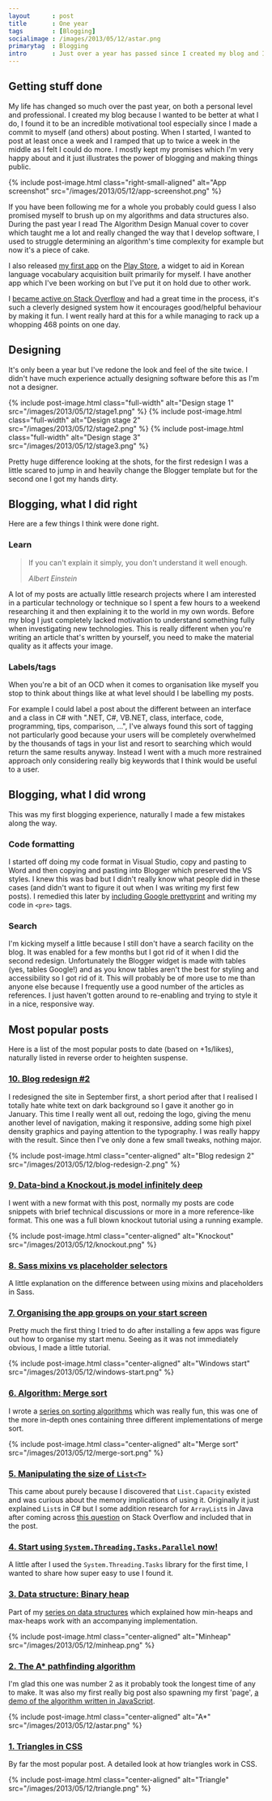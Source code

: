 ```yaml
---
layout      : post
title       : One year
tags        : [Blogging]
socialimage : /images/2013/05/12/astar.png
primarytag  : Blogging
intro       : Just over a year has passed since I created my blog and I just wanted to reflect a little on how I feel everything has gone, the impact it's had on my life and go over the most popular posts to date.
---
```


## Getting stuff done

My life has changed so much over the past year, on both a personal level and professional. I created my blog because I wanted to be better at what I do, I found it to be an incredible motivational tool especially since I made a commit to myself (and others) about posting. When I started, I wanted to post at least once a week and I ramped that up to twice a week in the middle as I felt I could do more. I mostly kept my promises which I'm very happy about and it just illustrates the power of blogging and making things public.

{% include post-image.html class="right-small-aligned" alt="App screenshot" src="/images/2013/05/12/app-screenshot.png" %}

If you have been following me for a whole you probably could guess I also promised myself to brush up on my algorithms and data structures also. During the past year I read The Algorithm Design Manual cover to cover which taught me a lot and really changed the way that I develop software, I used to struggle determining an algorithm's time complexity for example but now it's a piece of cake.

I also released [my first app][1] on the [Play Store][2], a widget to aid in Korean language vocabulary acquisition built primarily for myself. I have another app which I've been working on but I've put it on hold due to other work.

I [became active on Stack Overflow][3] and had a great time in the process, it's such a cleverly designed system how it encourages good/helpful behaviour by making it fun. I went really hard at this for a while managing to rack up a whopping 468 points on one day.



## Designing

It's only been a year but I've redone the look and feel of the site twice. I didn't have much experience actually designing software before this as I'm not a designer.

{% include post-image.html class="full-width" alt="Design stage 1" src="/images/2013/05/12/stage1.png" %}
{% include post-image.html class="full-width" alt="Design stage 2" src="/images/2013/05/12/stage2.png" %}
{% include post-image.html class="full-width" alt="Design stage 3" src="/images/2013/05/12/stage3.png" %}

Pretty huge difference looking at the shots, for the first redesign I was a little scared to jump in and heavily change the Blogger template but for the second one I got my hands dirty.



## Blogging, what I did right

Here are a few things I think were done right.

### Learn

> If you can't explain it simply, you don't understand it well enough.
>
> <footer><cite>Albert Einstein</cite></footer>

A lot of my posts are actually little research projects where I am interested in a particular technology or technique so I spent a few hours to a weekend researching it and then explaining it to the world in my own words. Before my blog I just completely lacked motivation to understand something fully when investigating new technologies. This is really different when you're writing an article that's written by yourself, you need to make the material quality as it affects your image.

### Labels/tags

When you're a bit of an OCD when it comes to organisation like myself you stop to think about things like at what level should I be labelling my posts.

For example I could label a post about the different between an interface and a class in C# with ".NET, C#, VB.NET, class, interface, code, programming, tips, comparison, ...", I've always found this sort of tagging not particularly good because your users will be completely overwhelmed by the thousands of tags in your list and resort to searching which would return the same results anyway. Instead I went with a much more restrained approach only considering really big keywords that I think would be useful to a user.



## Blogging, what I did wrong

This was my first blogging experience, naturally I made a few mistakes along the way.

### Code formatting

I started off doing my code format in Visual Studio, copy and pasting to Word and then copying and pasting into Blogger which preserved the VS styles. I knew this was bad but I didn't really know what people did in these cases (and didn't want to figure it out when I was writing my first few posts). I remedied this later by [including Google prettyprint][4] and writing my code in `<pre>` tags.

### Search

I'm kicking myself a little because I still don't have a search facility on the blog. It was enabled for a few months but I got rid of it when I did the second redesign. Unfortunately the Blogger widget is made with tables (yes, tables Google!) and as you know tables aren't the best for styling and accessibility so I got rid of it. This will probably be of more use to me than anyone else because I frequently use a good number of the articles as references. I just haven't gotten around to re-enabling and trying to style it in a nice, responsive way.



## Most popular posts

Here is a list of the most popular posts to date (based on +1s/likes), naturally listed in reverse order to heighten suspense.

### [10. Blog redesign #2][5]

I redesigned the site in September first, a short period after that I realised I totally hate white text on dark background so I gave it another go in January. This time I really went all out, redoing the logo, giving the menu another level of navigation, making it responsive, adding some high pixel density graphics and paying attention to the typography. I was really happy with the result. Since then I've only done a few small tweaks, nothing major.

{% include post-image.html class="center-aligned" alt="Blog redesign 2" src="/images/2013/05/12/blog-redesign-2.png" %}

### [9. Data-bind a Knockout.js model infinitely deep][6]

I went with a new format with this post, normally my posts are code snippets with brief technical discussions or more in a more reference-like format. This one was a full blown knockout tutorial using a running example.

{% include post-image.html class="center-aligned" alt="Knockout" src="/images/2013/05/12/knockout.png" %}

### [8. Sass mixins vs placeholder selectors][7]

A little explanation on the difference between using mixins and placeholders in Sass.

### [7. Organising the app groups on your start screen][8]

Pretty much the first thing I tried to do after installing a few apps was figure out how to organise my start menu. Seeing as it was not immediately obvious, I made a little tutorial.

{% include post-image.html class="center-aligned" alt="Windows start" src="/images/2013/05/12/windows-start.png" %}

### [6. Algorithm: Merge sort][9]

I wrote a [series on sorting algorithms][10] which was really fun, this was one of the more in-depth ones containing three different implementations of merge sort.

{% include post-image.html class="center-aligned" alt="Merge sort" src="/images/2013/05/12/merge-sort.png" %}

### [5. Manipulating the size of `List<T>`][11]

This came about purely because I discovered that `List.Capacity` existed and was curious about the memory implications of using it. Originally it just explained `List`s in C# but I some addition research for `ArrayList`s in Java after coming across [this question][12] on Stack Overflow and included that in the post.

### [4. Start using `System.Threading.Tasks.Parallel` now!][13]

A little after I used the `System.Threading.Tasks` library for the first time, I wanted to share how super easy to use I found it.

### [3. Data structure: Binary heap][14]

Part of my [series on data structures][15] which explained how min-heaps and max-heaps work with an accompanying implementation.

{% include post-image.html class="center-aligned" alt="Minheap" src="/images/2013/05/12/minheap.png" %}

### [2. The A* pathfinding algorithm][16]

I'm glad this one was number 2 as it probably took the longest time of any to make. It was also my first really big post also spawning my first 'page', [a demo of the algorithm written in JavaScript][17].

{% include post-image.html class="center-aligned" alt="A*" src="/images/2013/05/12/astar.png" %}

### [1. Triangles in CSS][18]

By far the most popular post. A detailed look at how triangles work in CSS.

{% include post-image.html class="center-aligned" alt="Triangle" src="/images/2013/05/12/triangle.png" %}



[1]: {{site.baseurl}}/2013/01/korean-vocab-widget.html
[2]: https://play.google.com/store/apps/details?id=com.growingwiththeweb.koreanvocabwidget
[3]: http://stackoverflow.com/users/1156119/tyriar
[4]: {{site.baseurl}}/2012/06/using-google-code-prettify-in-your-blog.html
[5]: {{site.baseurl}}/2013/01/blog-redesign-2.html
[6]: {{site.baseurl}}/2013/03/data-bind-knockoutjs-model-infinitely.html
[7]: {{site.baseurl}}/2012/09/sass-mixins-vs-placeholder-selectors.html
[8]: {{site.baseurl}}/2012/10/organising-app-groups-on-your-start.html
[9]: {{site.baseurl}}/2012/11/algorithm-merge-sort.html
[10]: {{site.baseurl}}/search/label/Sorting
[11]: {{site.baseurl}}/2013/01/manipulating-size-of-list.html
[12]: http://stackoverflow.com/a/15446006/1156119
[13]: {{site.baseurl}}/2013/01/start-using-systemthreadngtasksparallel.html
[14]: {{site.baseurl}}/2013/01/data-structure-binary-heap.html
[15]: {{site.baseurl}}/search/label/Data%20structure
[16]: {{site.baseurl}}/2012/06/a-pathfinding-algorithm.html
[17]: {{site.baseurl}}/p/html5-demo.html
[18]: {{site.baseurl}}/2013/03/triangles-in-css.html
